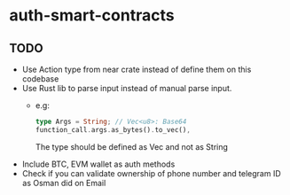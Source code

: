 # auth-smart-contracts

## TODO

- Use Action type from near crate instead of define them on this codebase
- Use Rust lib to parse input instead of manual parse input. 
  - e.g: 

    ```rust
    type Args = String; // Vec<u8>: Base64
    function_call.args.as_bytes().to_vec(),
    ```

    The type should be defined as Vec<u8> and not as String
- Include BTC, EVM wallet as auth methods
- Check if you can validate ownership of phone number and telegram ID as Osman did on Email
